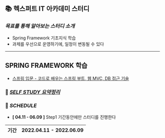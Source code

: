 ## 📚 헥스퍼트 IT 아카데미 스터디

### ***목표를 통해 알아보는 스터디 소개***
  - Spring Framework 기초지식 학습
  - 과제를 우선으로 운영하기에, 일정이 변동될 수 있다

---

## SPRING FRAMEWORK 학습

- [스프링 입문 - 코드로 배우는 스프링 부트, 웹 MVC, DB 접근 기술](https://www.inflearn.com/course/%EC%8A%A4%ED%94%84%EB%A7%81-%EC%9E%85%EB%AC%B8-%EC%8A%A4%ED%94%84%EB%A7%81%EB%B6%80%ED%8A%B8) 

### 📘 [***SELF STUDY 요약정리***](https://github.com/Jinuk93/TIL/blob/master/Spring/Spring%20Introduction/README.md)
  
### 📅 ***SCHEDULE***

- **[ 04.11 - 06.09 ]** Step1 기간동안에만 스터디를 진행한다

|기간|2022.04.11 - 2022.06.09|
|---|---|
